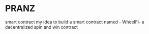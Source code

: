 # PRANZ
smart contract my idea to build a smart contract named - WheelFi- a decentralized spin and win contract 
